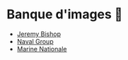 # Banque d'images 📸

- [Jeremy Bishop](https://unsplash.com/fr/@jeremybishop)
- [Naval Group](https://www.mediacenter.naval-group.com/en/search)
- [Marine Nationale](https://www.lamarinerecrute.fr/metiers-et-formations/tous-les-metiers?jobTid=120#|search:0|metiers_workingenv:120,120)
